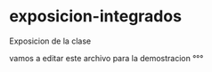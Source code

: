 # exposicion-integrados
Exposicion de la clase 

vamos a editar este archivo para la demostracion 
°°°
